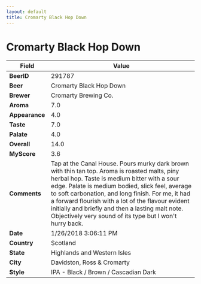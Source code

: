 ```yaml
---
layout: default
title: Cromarty Black Hop Down
---
```


# Cromarty Black Hop Down

| Field         | Value     |
|---------------|-----------|
| **BeerID** | 291787 |
| **Beer** | Cromarty Black Hop Down |
| **Brewer** | Cromarty Brewing Co. |
| **Aroma** | 7.0 |
| **Appearance** | 4.0 |
| **Taste** | 7.0 |
| **Palate** | 4.0 |
| **Overall** | 14.0 |
| **MyScore** | 3.6 |
| **Comments** | Tap at the Canal House. Pours murky dark brown with thin tan top. Aroma is roasted malts, piny herbal hop. Taste is medium bitter with a sour edge. Palate is medium bodied, slick feel, average to soft carbonation, and long finish. For me, it had a forward flourish with a lot of the flavour evident initially and briefly and then a lasting malt note. Objectively very sound of its type but I won&#39;t hurry back. |
| **Date** | 1/26/2018 3:06:11 PM |
| **Country** | Scotland |
| **State** | Highlands and Western Isles |
| **City** | Davidston, Ross & Cromarty |
| **Style** | IPA - Black / Brown / Cascadian Dark |
